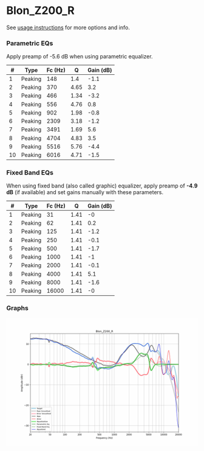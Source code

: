 # Blon_Z200_R
See [usage instructions](https://github.com/jaakkopasanen/AutoEq#usage) for more options and info.

### Parametric EQs
Apply preamp of -5.6 dB when using parametric equalizer.

|   # | Type    |   Fc (Hz) |    Q |   Gain (dB) |
|-----|---------|-----------|------|-------------|
|   1 | Peaking |       148 | 1.4  |        -1.1 |
|   2 | Peaking |       370 | 4.65 |         3.2 |
|   3 | Peaking |       466 | 1.34 |        -3.2 |
|   4 | Peaking |       556 | 4.76 |         0.8 |
|   5 | Peaking |       902 | 1.98 |        -0.8 |
|   6 | Peaking |      2309 | 3.18 |        -1.2 |
|   7 | Peaking |      3491 | 1.69 |         5.6 |
|   8 | Peaking |      4704 | 4.83 |         3.5 |
|   9 | Peaking |      5516 | 5.76 |        -4.4 |
|  10 | Peaking |      6016 | 4.71 |        -1.5 |

### Fixed Band EQs
When using fixed band (also called graphic) equalizer, apply preamp of **-4.9 dB** (if available) and set gains manually with these parameters.

|   # | Type    |   Fc (Hz) |    Q |   Gain (dB) |
|-----|---------|-----------|------|-------------|
|   1 | Peaking |        31 | 1.41 |        -0   |
|   2 | Peaking |        62 | 1.41 |         0.2 |
|   3 | Peaking |       125 | 1.41 |        -1.2 |
|   4 | Peaking |       250 | 1.41 |        -0.1 |
|   5 | Peaking |       500 | 1.41 |        -1.7 |
|   6 | Peaking |      1000 | 1.41 |        -1   |
|   7 | Peaking |      2000 | 1.41 |        -0.1 |
|   8 | Peaking |      4000 | 1.41 |         5.1 |
|   9 | Peaking |      8000 | 1.41 |        -1.6 |
|  10 | Peaking |     16000 | 1.41 |        -0   |

### Graphs
![](./Blon_Z200_R.png)
